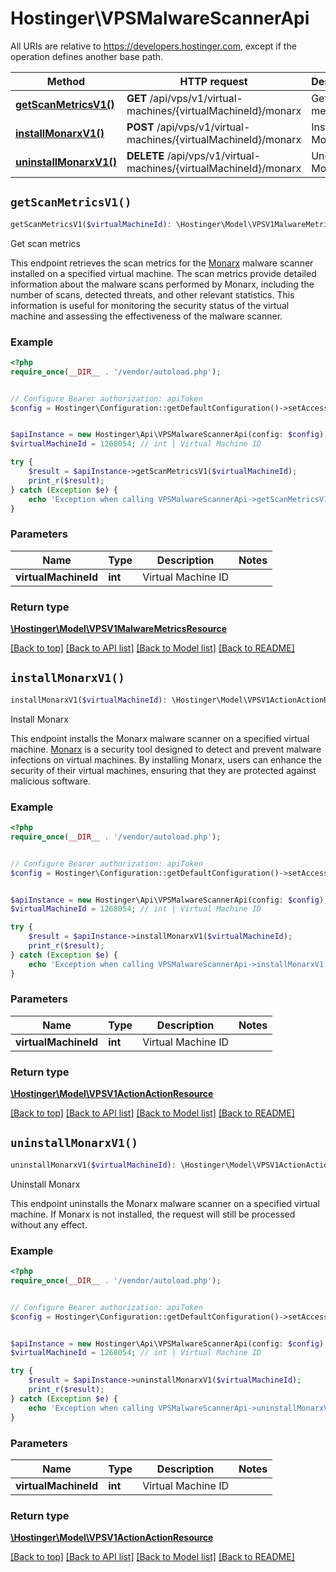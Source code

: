 # Hostinger\VPSMalwareScannerApi

All URIs are relative to https://developers.hostinger.com, except if the operation defines another base path.

| Method | HTTP request | Description |
| ------------- | ------------- | ------------- |
| [**getScanMetricsV1()**](VPSMalwareScannerApi.md#getScanMetricsV1) | **GET** /api/vps/v1/virtual-machines/{virtualMachineId}/monarx | Get scan metrics |
| [**installMonarxV1()**](VPSMalwareScannerApi.md#installMonarxV1) | **POST** /api/vps/v1/virtual-machines/{virtualMachineId}/monarx | Install Monarx |
| [**uninstallMonarxV1()**](VPSMalwareScannerApi.md#uninstallMonarxV1) | **DELETE** /api/vps/v1/virtual-machines/{virtualMachineId}/monarx | Uninstall Monarx |


## `getScanMetricsV1()`

```php
getScanMetricsV1($virtualMachineId): \Hostinger\Model\VPSV1MalwareMetricsResource
```

Get scan metrics

This endpoint retrieves the scan metrics for the [Monarx](https://www.monarx.com/) malware scanner installed on a specified virtual machine. The scan metrics provide detailed information about the malware scans performed by Monarx, including the number of scans,  detected threats, and other relevant statistics. This information is useful for monitoring the security status of the  virtual machine and assessing the effectiveness of the malware scanner.

### Example

```php
<?php
require_once(__DIR__ . '/vendor/autoload.php');


// Configure Bearer authorization: apiToken
$config = Hostinger\Configuration::getDefaultConfiguration()->setAccessToken('YOUR_ACCESS_TOKEN');


$apiInstance = new Hostinger\Api\VPSMalwareScannerApi(config: $config);
$virtualMachineId = 1268054; // int | Virtual Machine ID

try {
    $result = $apiInstance->getScanMetricsV1($virtualMachineId);
    print_r($result);
} catch (Exception $e) {
    echo 'Exception when calling VPSMalwareScannerApi->getScanMetricsV1: ', $e->getMessage(), PHP_EOL;
}
```

### Parameters

| Name | Type | Description  | Notes |
| ------------- | ------------- | ------------- | ------------- |
| **virtualMachineId** | **int**| Virtual Machine ID | |

### Return type

[**\Hostinger\Model\VPSV1MalwareMetricsResource**](../Model/VPSV1MalwareMetricsResource.md)

[[Back to top]](#) [[Back to API list]](../../README.md#endpoints)
[[Back to Model list]](../../README.md#models)
[[Back to README]](../../README.md)

## `installMonarxV1()`

```php
installMonarxV1($virtualMachineId): \Hostinger\Model\VPSV1ActionActionResource
```

Install Monarx

This endpoint installs the Monarx malware scanner on a specified virtual machine.   [Monarx](https://www.monarx.com/) is a security tool designed to detect and prevent malware infections on virtual machines.  By installing Monarx, users can enhance the security of their virtual machines, ensuring that they are protected against malicious software.

### Example

```php
<?php
require_once(__DIR__ . '/vendor/autoload.php');


// Configure Bearer authorization: apiToken
$config = Hostinger\Configuration::getDefaultConfiguration()->setAccessToken('YOUR_ACCESS_TOKEN');


$apiInstance = new Hostinger\Api\VPSMalwareScannerApi(config: $config);
$virtualMachineId = 1268054; // int | Virtual Machine ID

try {
    $result = $apiInstance->installMonarxV1($virtualMachineId);
    print_r($result);
} catch (Exception $e) {
    echo 'Exception when calling VPSMalwareScannerApi->installMonarxV1: ', $e->getMessage(), PHP_EOL;
}
```

### Parameters

| Name | Type | Description  | Notes |
| ------------- | ------------- | ------------- | ------------- |
| **virtualMachineId** | **int**| Virtual Machine ID | |

### Return type

[**\Hostinger\Model\VPSV1ActionActionResource**](../Model/VPSV1ActionActionResource.md)

[[Back to top]](#) [[Back to API list]](../../README.md#endpoints)
[[Back to Model list]](../../README.md#models)
[[Back to README]](../../README.md)

## `uninstallMonarxV1()`

```php
uninstallMonarxV1($virtualMachineId): \Hostinger\Model\VPSV1ActionActionResource
```

Uninstall Monarx

This endpoint uninstalls the Monarx malware scanner on a specified virtual machine. If Monarx is not installed, the request will still be processed without any effect.

### Example

```php
<?php
require_once(__DIR__ . '/vendor/autoload.php');


// Configure Bearer authorization: apiToken
$config = Hostinger\Configuration::getDefaultConfiguration()->setAccessToken('YOUR_ACCESS_TOKEN');


$apiInstance = new Hostinger\Api\VPSMalwareScannerApi(config: $config);
$virtualMachineId = 1268054; // int | Virtual Machine ID

try {
    $result = $apiInstance->uninstallMonarxV1($virtualMachineId);
    print_r($result);
} catch (Exception $e) {
    echo 'Exception when calling VPSMalwareScannerApi->uninstallMonarxV1: ', $e->getMessage(), PHP_EOL;
}
```

### Parameters

| Name | Type | Description  | Notes |
| ------------- | ------------- | ------------- | ------------- |
| **virtualMachineId** | **int**| Virtual Machine ID | |

### Return type

[**\Hostinger\Model\VPSV1ActionActionResource**](../Model/VPSV1ActionActionResource.md)

[[Back to top]](#) [[Back to API list]](../../README.md#endpoints)
[[Back to Model list]](../../README.md#models)
[[Back to README]](../../README.md)

